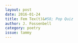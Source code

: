 ```yaml
---
layout: post 
date: 2016-01-24
title: Fem Tex(t)&#58; Pop Quiz
author: J. Fossenbell
category: poetry
issue: tammy
---
```

